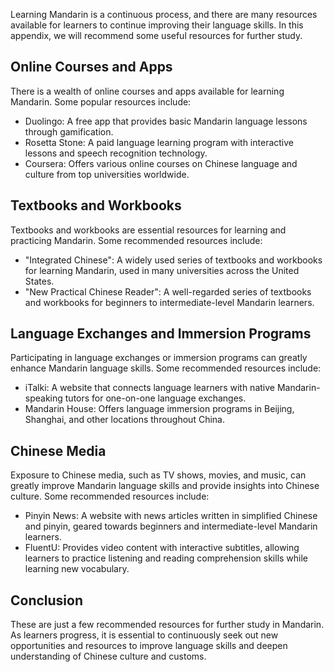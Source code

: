
Learning Mandarin is a continuous process, and there are many resources available for learners to continue improving their language skills. In this appendix, we will recommend some useful resources for further study.

Online Courses and Apps
-----------------------

There is a wealth of online courses and apps available for learning Mandarin. Some popular resources include:

* Duolingo: A free app that provides basic Mandarin language lessons through gamification.
* Rosetta Stone: A paid language learning program with interactive lessons and speech recognition technology.
* Coursera: Offers various online courses on Chinese language and culture from top universities worldwide.

Textbooks and Workbooks
-----------------------

Textbooks and workbooks are essential resources for learning and practicing Mandarin. Some recommended resources include:

* "Integrated Chinese": A widely used series of textbooks and workbooks for learning Mandarin, used in many universities across the United States.
* "New Practical Chinese Reader": A well-regarded series of textbooks and workbooks for beginners to intermediate-level Mandarin learners.

Language Exchanges and Immersion Programs
-----------------------------------------

Participating in language exchanges or immersion programs can greatly enhance Mandarin language skills. Some recommended resources include:

* iTalki: A website that connects language learners with native Mandarin-speaking tutors for one-on-one language exchanges.
* Mandarin House: Offers language immersion programs in Beijing, Shanghai, and other locations throughout China.

Chinese Media
-------------

Exposure to Chinese media, such as TV shows, movies, and music, can greatly improve Mandarin language skills and provide insights into Chinese culture. Some recommended resources include:

* Pinyin News: A website with news articles written in simplified Chinese and pinyin, geared towards beginners and intermediate-level Mandarin learners.
* FluentU: Provides video content with interactive subtitles, allowing learners to practice listening and reading comprehension skills while learning new vocabulary.

Conclusion
----------

These are just a few recommended resources for further study in Mandarin. As learners progress, it is essential to continuously seek out new opportunities and resources to improve language skills and deepen understanding of Chinese culture and customs.
